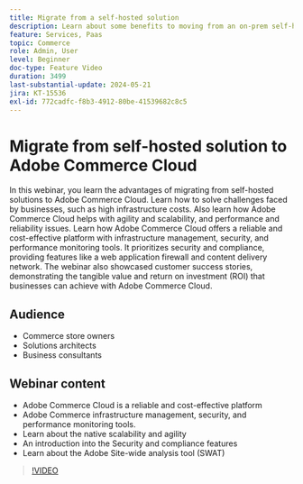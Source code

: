 ```yaml
---
title: Migrate from a self-hosted solution
description: Learn about some benefits to moving from an on-prem self-hosted solution to Adobe Commerce Cloud. The Adobe Commerce Cloud option is a reliable and cost-effective platform that offers infrastructure management, security, and performance monitoring tools, resulting in increased productivity.
feature: Services, Paas
topic: Commerce
role: Admin, User
level: Beginner
doc-type: Feature Video
duration: 3499
last-substantial-update: 2024-05-21
jira: KT-15536
exl-id: 772cadfc-f8b3-4912-80be-41539682c8c5
---
```

# Migrate from self-hosted solution to Adobe Commerce Cloud

In this webinar, you learn the advantages of migrating from self-hosted solutions to Adobe Commerce Cloud. Learn how to solve challenges faced by businesses, such as high infrastructure costs.  Also learn how Adobe Commerce Cloud helps with agility and scalability, and performance and reliability issues. ​Learn how Adobe Commerce Cloud offers a reliable and cost-effective platform with infrastructure management, security, and performance monitoring tools. ​It prioritizes security and compliance, providing features like a web application firewall and content delivery network. The webinar also showcased customer success stories, demonstrating the tangible value and return on investment (ROI) that businesses can achieve with Adobe Commerce Cloud.

## Audience

* Commerce store owners
* Solutions architects
* Business consultants


## Webinar content

* Adobe Commerce Cloud is a reliable and cost-effective platform
* Adobe Commerce infrastructure management, security, and performance monitoring tools. ​
* Learn about the native scalability and agility
* An introduction into the Security and compliance features
* Learn about the Adobe Site-wide analysis tool (SWAT)

>[!VIDEO](https://video.tv.adobe.com/v/3429251?learn=on)
